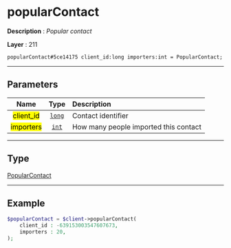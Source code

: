 # popularContact

**Description** : *Popular contact*

**Layer** : 211

```tl
popularContact#5ce14175 client_id:long importers:int = PopularContact;
```

---

## Parameters

| Name | Type | Description |
| :---: | :---: | :--- |
| <mark>client_id</mark> | [`long`](type/long) | Contact identifier |
| <mark>importers</mark> | [`int`](type/int) | How many people imported this contact |

---

## Type

[PopularContact](type/PopularContact)

---

## Example

```php
$popularContact = $client->popularContact(
	client_id : -639153003547607673,
	importers : 20,
);
```